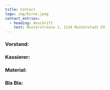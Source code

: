 ```yaml
---
title: Contact
logo: img/birne.jpeg
contact_entries:
  - heading: Anschrift
    text: Musterstrasse 1, 1234 Musterstadt CH
---
```

<h3 class="f4 b lh-title mb2">Vorstand:</h3>

<h3 class="f4 b lh-title mb2">Kassierer:</h3>

<h3 class="f4 b lh-title mb2">Material:</h3>

<h3 class="f4 b lh-title mb2">Bla Bla:</h3>